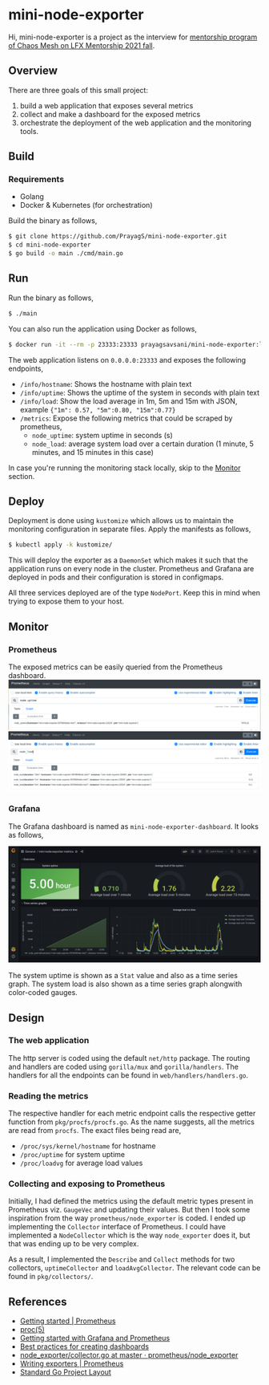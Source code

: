 # mini-node-exporter

Hi, mini-node-exporter is a project as the interview for [mentorship program of Chaos Mesh on LFX Mentorship 2021 fall](https://mentorship.lfx.linuxfoundation.org/project/8db683b0-0273-4a83-9ed9-4c33ee2cfcf0).

## Overview

There are three goals of this small project:

1. build a web application that exposes several metrics
2. collect and make a dashboard for the exposed metrics
3. orchestrate the deployment of the web application and the monitoring tools.

## Build

### Requirements
- Golang
- Docker & Kubernetes (for orchestration)

Build the binary as follows,
```sh
$ git clone https://github.com/PrayagS/mini-node-exporter.git
$ cd mini-node-exporter
$ go build -o main ./cmd/main.go
```

## Run

Run the binary as follows,
```sh
$ ./main
```

You can also run the application using Docker as follows,
```sh
$ docker run -it --rm -p 23333:23333 prayagsavsani/mini-node-exporter:latest
```

The web application listens on `0.0.0.0:23333` and exposes the following endpoints,
- `/info/hostname`: Shows the hostname with plain text
- `/info/uptime`: Shows the uptime of the system in seconds with plain text
- `/info/load`: Show the load average in 1m, 5m and 15m with JSON, example `{"1m": 0.57, "5m":0.80, "15m":0.77}`
- `/metrics`: Expose the following metrics that could be scraped by prometheus,
  - `node_uptime`: system uptime in seconds (s)
  - `node_load`: average system load over a certain duration (1 minute, 5 minutes, and 15 minutes in this case)

In case you're running the monitoring stack locally, skip to the [Monitor](#monitor) section.

## Deploy

Deployment is done using `kustomize` which allows us to maintain the monitoring configuration in separate files. Apply the manifests as follows,
```sh
$ kubectl apply -k kustomize/
```
This will deploy the exporter as a `DaemonSet` which makes it such that the application runs on every node in the cluster. Prometheus and Grafana are deployed in pods and their configuration is stored in configmaps.

All three services deployed are of the type `NodePort`. Keep this in mind when trying to expose them to your host.

## Monitor

### Prometheus

The exposed metrics can be easily queried from the Prometheus dashboard.
![](img/prom_node_uptime.png)
![](img/prom_node_load.png)

### Grafana

The Grafana dashboard is named as `mini-node-exporter-dashboard`. It looks as follows,

![](img/grafana-dashboard.png)

The system uptime is shown as a `Stat` value and also as a time series graph. The system load is also shown as a time series graph alongwith color-coded gauges.

## Design

### The web application

The http server is coded using the default `net/http` package. The routing and handlers are coded using `gorilla/mux` and `gorilla/handlers`. The handlers for all the endpoints can be found in `web/handlers/handlers.go`.

### Reading the metrics

The respective handler for each metric endpoint calls the respective getter function from `pkg/procfs/procfs.go`. As the name suggests, all the metrics are read from `procfs`. The exact files being read are,
- `/proc/sys/kernel/hostname` for hostname
- `/proc/uptime` for system uptime
- `/proc/loadvg` for average load values

### Collecting and exposing to Prometheus

Initially, I had defined the metrics using the default metric types present in Prometheus viz. `GaugeVec` and updating their values. But then I took some inspiration from the way `prometheus/node_exporter` is coded. I ended up implementing the `Collector` interface of Prometheus. I could have implemented a `NodeCollector` which is the way `node_exporter` does it, but that was ending up to be very complex.

As a result, I implemented the `Describe` and `Collect` methods for two collectors, `uptimeCollector` and `loadAvgCollector`. The relevant code can be found in `pkg/collectors/`.


## References

- [Getting started | Prometheus](https://prometheus.io/docs/prometheus/latest/getting_started/)
- [proc(5)](https://man7.org/linux/man-pages/man5/proc.5.html)
- [Getting started with Grafana and Prometheus](https://grafana.com/docs/grafana/latest/getting-started/getting-started-prometheus/)
- [Best practices for creating dashboards](https://grafana.com/docs/grafana/latest/best-practices/best-practices-for-creating-dashboards/)
- [node_exporter/collector.go at master · prometheus/node_exporter](https://github.com/prometheus/node_exporter/blob/master/collector/collector.go)
- [Writing exporters | Prometheus](https://prometheus.io/docs/instrumenting/writing_exporters)
- [Standard Go Project Layout](https://github.com/golang-standards/project-layout)

